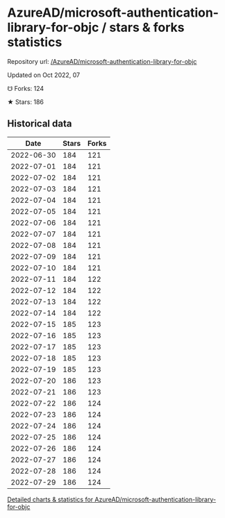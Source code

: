 # AzureAD/microsoft-authentication-library-for-objc / stars & forks statistics

Repository url: [/AzureAD/microsoft-authentication-library-for-objc](https://github.com/AzureAD/microsoft-authentication-library-for-objc)

Updated on Oct 2022, 07

☋ Forks: 124

★ Stars: 186

## Historical data
| Date | Stars | Forks |
|------|-------|-------|
| 2022-06-30 | 184 | 121 | 
| 2022-07-01 | 184 | 121 | 
| 2022-07-02 | 184 | 121 | 
| 2022-07-03 | 184 | 121 | 
| 2022-07-04 | 184 | 121 | 
| 2022-07-05 | 184 | 121 | 
| 2022-07-06 | 184 | 121 | 
| 2022-07-07 | 184 | 121 | 
| 2022-07-08 | 184 | 121 | 
| 2022-07-09 | 184 | 121 | 
| 2022-07-10 | 184 | 121 | 
| 2022-07-11 | 184 | 122 | 
| 2022-07-12 | 184 | 122 | 
| 2022-07-13 | 184 | 122 | 
| 2022-07-14 | 184 | 122 | 
| 2022-07-15 | 185 | 123 | 
| 2022-07-16 | 185 | 123 | 
| 2022-07-17 | 185 | 123 | 
| 2022-07-18 | 185 | 123 | 
| 2022-07-19 | 185 | 123 | 
| 2022-07-20 | 186 | 123 | 
| 2022-07-21 | 186 | 123 | 
| 2022-07-22 | 186 | 124 | 
| 2022-07-23 | 186 | 124 | 
| 2022-07-24 | 186 | 124 | 
| 2022-07-25 | 186 | 124 | 
| 2022-07-26 | 186 | 124 | 
| 2022-07-27 | 186 | 124 | 
| 2022-07-28 | 186 | 124 | 
| 2022-07-29 | 186 | 124 | 


[Detailed charts & statistics for AzureAD/microsoft-authentication-library-for-objc](https://reviewgithub.com/rep/AzureAD/microsoft-authentication-library-for-objc)
